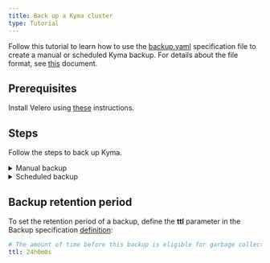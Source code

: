```yaml
---
title: Back up a Kyma cluster
type: Tutorial
---
```

Follow this tutorial to learn how to use the [backup.yaml](./assets/backup.yaml) specification file to create a manual or scheduled Kyma backup. For details about the file format, see [this](https://velero.io/docs/v1.0.0/api-types/backup/) document.

## Prerequisites

Install Velero using [these](/components/backup/#installation-install-velero) instructions. 

## Steps

Follow the steps to back up Kyma.

<div tabs name="backup">
  <details>
  <summary label="manual-backup">
  Manual backup
  </summary>

To create a manual backup, use the Backup custom resource based on Velero's [Backup](https://velero.io/docs/v1.0.0/api-types/backup/) API type. Deploy the following CR to the `kyma-system` Namespace to instruct the Velero server to create a backup. Make sure the indentation is correct.

A sample backup configuration looks like this:

```yaml
---
apiVersion: velero.io/v1
kind: Backup
metadata:
  name: kyma-backup
  namespace: kyma-system
spec:
  includedNamespaces:
  - '*'
  includedResources:
  - '*'
  includeClusterResources: true
  storageLocation: default
  volumeSnapshotLocations:
  - default
```

To trigger the backup process, run the following command:

```
kubectl apply -f {filename}
```
  </details>
  <details>
  <summary label="scheduled-backup">
  Scheduled backup
  </summary>

By default, the backup runs once a day every day from Monday to Friday. To set up a different backup schedule, create a Schedule custom resource based on the Velero's [Backup](https://velero.io/docs/v1.0.0/api-types/backup/) API type. Deploy it in the `kyma-system` Namespace to instruct the Velero Server to schedule a cluster backup. Make sure the indentation is correct.

A sample scheduled backup configuration looks like this:

```yaml
---
apiVersion: velero.io/v1
kind: Schedule
metadata:
  name: kyma-backup
  namespace: kyma-system
spec:
  template:
    includedNamespaces:
    - '*'
    includedResources:
    - '*'
    includeClusterResources: true
    storageLocation: default
    volumeSnapshotLocations:
    - default
  schedule: 0 1 * * *
```

To schedule a backup, run the following command:

```bash
kubectl apply -f {filename}
```

  </details>
</div>

## Backup retention period

To set the retention period of a backup, define the **ttl** parameter in the Backup specification [definition](https://velero.io/docs/v1.0.0/api-types/backup/):

```yaml  
# The amount of time before this backup is eligible for garbage collection.
ttl: 24h0m0s
```
